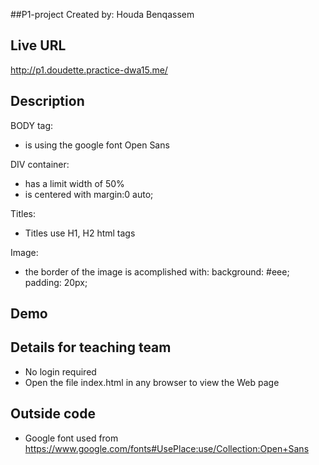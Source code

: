 




##P1-project Created by: Houda Benqassem

## Live URL
http://p1.doudette.practice-dwa15.me/

## Description

BODY tag:
- is using the google font Open Sans

DIV container:
- has a limit width of 50%
- is centered with margin:0 auto;

Titles:
- Titles use H1, H2 html tags

Image:
- the border of the image is acomplished with: background: #eee; padding: 20px;

## Demo

## Details for teaching team
* No login required
* Open the file index.html in any browser to view the Web page

## Outside code
* Google font used from https://www.google.com/fonts#UsePlace:use/Collection:Open+Sans



